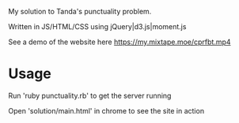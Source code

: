 My solution to Tanda's punctuality problem.

Written in JS/HTML/CSS using jQuery|d3.js|moment.js

See a demo of the website here https://my.mixtape.moe/cprfbt.mp4

# Usage
Run 'ruby punctuality.rb' to get the server running

Open 'solution/main.html' in chrome to see the site in action
